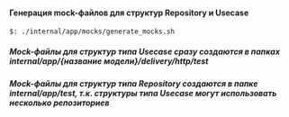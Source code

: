 #### Генерация mock-файлов для структур Repository и Usecase
`$: ./internal/app/mocks/generate_mocks.sh` 
##### Mock-файлы для структур типа Usecase сразу создаются в папках internal/app/{название модели}/delivery/http/test
##### Mock-файлы для структур типа Repository создаются в папке internal/app/test, т.к. структуры типа Usecase могут использовать несколько репозиториев

